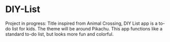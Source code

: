 # DIY-List

Project in progress: Title inspired from Animal Crossing, DIY List app is a to-do list for kids. The theme will be around Pikachu.
This app functions like a standard to-do list, but looks more fun and colorful.
